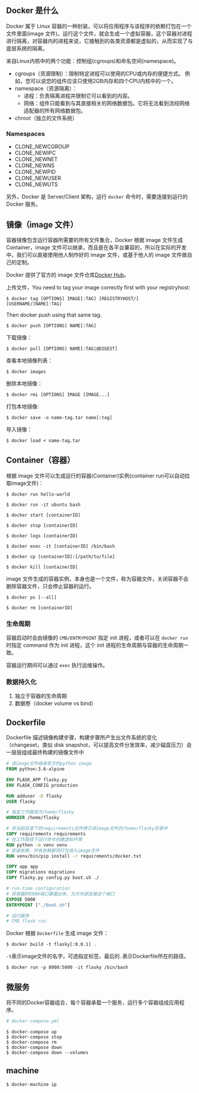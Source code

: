 ## Docker 是什么

Docker 属于 Linux 容器的一种封装，可以将应用程序与该程序的依赖打包在一个文件里面(image 文件)。运行这个文件，就会生成一个虚拟容器，这个容器对进程进行隔离，对容器内的进程来说，它接触到的各类资源都是虚拟的，从而实现了与底层系统的隔离。

来自Linux内核中的两个功能：控制组(cgroups)和命名空间(namespace)。

* cgroups（资源限制）：限制特定进程可以使用的CPU或内存的便捷方式。 例如，您可以说您的组件应该只使用2GB内存和四个CPU内核中的一个。
* namespace（资源隔离）：
    * 进程：负责隔离进程并限制它可以看到的内容。
    * 网络：组件只能看到与其直接相关的网络数据包。它将无法看到流经网络适配器的所有网络数据包。
* chroot（独立的文件系统）

### Namespaces

* CLONE_NEWCGROUP
* CLONE_NEWIPC
* CLONE_NEWNET
* CLONE_NEWNS
* CLONE_NEWPID
* CLONE_NEWUSER
* CLONE_NEWUTS

另外，Docker 是 Server/Client 架构，运行 `docker` 命令时，需要连接到运行的 Docker 服务。

## 镜像（image 文件）

容器镜像包含运行容器所需要的所有文件集合，Docker 根据 image 文件生成 Container，image 文件可以继承，而且是在各平台兼容的，所以在实际的开发中，我们可以直接使用他人制作好的 image 文件，或基于他人的 image 文件做自己的定制。

Docker 提供了官方的 image 文件仓库[Docker Hub](https://hub.docker.com/)。

上传文件，You need to tag your image correctly first with your registryhost:

    $ docker tag [OPTIONS] IMAGE[:TAG] [REGISTRYHOST/][USERNAME/]NAME[:TAG]

Then docker push using that same tag.

    $ docker push [OPTIONS] NAME[:TAG]

下载镜像：

    $ docker pull [OPTIONS] NAME[:TAG|@DIGEST]

查看本地镜像列表：

    $ docker images

删除本地镜像：

    $ docker rmi [OPTIONS] IMAGE [IMAGE...]

打包本地镜像:

    $ docker save -o name-tag.tar name[:tag]

导入镜像：

    $ docker load < name-tag.tar

## Container（容器）

根据 image 文件可以生成运行的容器(Container)实例(container run可以自动拉取image文件)：

    $ docker run hello-world

    $ docker run -it ubuntu bash

    $ docker start [containerID]

    $ docker stop [containerID]

    $ docker logs [containerID]

    $ docker exec -it [containerID] /bin/bash

    $ docker cp [containerID]:[/path/to/file]

    $ docker kill [containerID]

image 文件生成的容器实例，本身也是一个文件，称为容器文件，关闭容器不会删除容器文件，只会停止容器的运行。

    $ docker ps [--all]

    $ docker rm [containerID]

### 生命周期

容器启动时会由镜像的 `CMD/ENTRYPOINT` 指定 init 进程，或者可以在 `docker run` 时指定 command 作为 init 进程，这个 init 进程的生命周期与容器的生命周期一致。

容器运行期间可以通过 `exec` 执行运维操作。

### 数据持久化

1. 独立于容器的生命周期
2. 数据卷（docker volume vs bind）

## Dockerfile

Dockerfile 描述镜像构建步骤，构建步骤所产生出文件系统的变化（changeset，类似 disk snapshot，可以提高文件分发效率，减少磁盘压力）会一层层组成最终构建的镜像文件中

``` dockerfile
# 该image文件继承官方的python image
FROM python:3.6-alpine

ENV FLASK_APP flasky.py
ENV FLASK_CONFIG production

RUN adduser -D flasky
USER flasky

# 指定工作路径为/home/flasky
WORKDIR /home/flasky

# 将当前目录下的requirements文件拷贝进image文件的/home/flasky目录中
COPY requirements requirements
# 在工作路径下运行命令创建虚拟环境
RUN python -m venv venv
# 安装依赖，所有依赖都将打包进入image文件
RUN venv/bin/pip install -r requirements/docker.txt

COPY app app
COPY migrations migrations
COPY flasky.py config.py boot.sh ./

# run-time configuration
# 将容器的5000端口暴露出来，允许外部连接这个端口
EXPOSE 5000
ENTRYPOINT ["./boot.sh"]

# 运行服务
# CMD flask run
```

Docker 根据 `Dockerfile` 生成 image 文件：

    $ docker build -t flasky[:0.0.1] .

`-t`表示image文件的名字，可选指定标签，最后的`.`表示Dockerfile所在的路径。

    $ docker run -p 8000:5000 -it flasky /bin/bash

## 微服务

将不同的Docker容器组合，每个容器承载一个服务，运行多个容器组成应用程序。

``` yaml
# docker-compose.yml
```

    $ docker-compose up
    $ docker-compose stop
    $ docker-compose rm
    $ docker-compose down
    $ docker-compose down --volumes

## machine

    $ docker-machine ip
